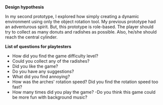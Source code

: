 **Design hypothesis**

In my second prototype, I explored how simply creating a dynamic environment using only the object rotation tool. My previous prototype had an adventurous spirit. But, this prototype is role-based. The player should try to collect as many donuts and radishes as possible. Also, he/she should reach the central cylinder.

**List of questions for playtesters**

- How did you find the game difficulty level?
- Could you collect any of the radishes?
- Did you like the game?
- Do you have any suggestions?
- What did you find annoying?
- How was the arches' rotation speed? Did you find the rotation speed too fast?
- How many times did you play the game?
-Do you think this game could be more fun with background music?
